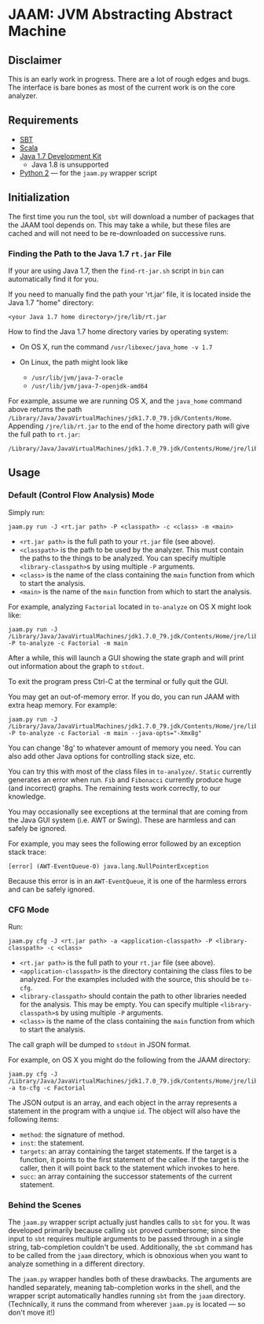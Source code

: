 # JAAM: JVM Abstracting Abstract Machine

## Disclaimer

This is an early work in progress. There are a lot of rough edges and bugs. The
interface is bare bones as most of the current work is on the core analyzer.

## Requirements

* [SBT](http://www.scala-sbt.org/)
* [Scala](http://www.scala-lang.org/)
* [Java 1.7 Development Kit](http://www.oracle.com/technetwork/java/javase/downloads/jdk7-downloads-1880260.html)
  - Java 1.8 is unsupported
* [Python 2](https://www.python.org/downloads/) — for the `jaam.py` wrapper script

## Initialization

The first time you run the tool, `sbt` will download a number of packages that
the JAAM tool depends on. This may take a while, but these files are cached and
will not need to be re-downloaded on successive runs.

### Finding the Path to the Java 1.7 `rt.jar` File

If your are using Java 1.7, then the `find-rt-jar.sh` script in `bin` can automatically find it for you.

If you need to manually find the path your 'rt.jar' file, it is located inside the Java 1.7 "home" directory:

```
<your Java 1.7 home directory>/jre/lib/rt.jar
```

How to find the Java 1.7 home directory varies by operating system:

* On OS X, run the command `/usr/libexec/java_home -v 1.7`

* On Linux, the path might look like
  - `/usr/lib/jvm/java-7-oracle`
  - `/usr/lib/jvm/java-7-openjdk-amd64`

For example, assume we are running OS X, and the `java_home` command above returns the path
`/Library/Java/JavaVirtualMachines/jdk1.7.0_79.jdk/Contents/Home`. Appending
`/jre/lib/rt.jar` to the end of the home directory path will give the full path to `rt.jar`:

```
/Library/Java/JavaVirtualMachines/jdk1.7.0_79.jdk/Contents/Home/jre/lib/rt.jar
```

## Usage

### Default (Control Flow Analysis) Mode

Simply run:

```
jaam.py run -J <rt.jar path> -P <classpath> -c <class> -m <main>
```

* `<rt.jar path>` is the full path to your `rt.jar` file (see above).
* `<classpath>` is the path to be used by the analyzer. This must contain the
  paths to the things to be analyzed. You can specify multiple
  `<library-classpath>`s by using multiple `-P` arguments.
* `<class>` is the name of the class containing the `main` function from which
  to start the analysis.
* `<main>` is the name of the `main` function from which to start the analysis.

For example, analyzing `Factorial` located in `to-analyze` on OS X might look like:

```
jaam.py run -J /Library/Java/JavaVirtualMachines/jdk1.7.0_79.jdk/Contents/Home/jre/lib/rt.jar -P to-analyze -c Factorial -m main
```

After a while, this will launch a GUI showing the state graph and will print out
information about the graph to `stdout`.

To exit the program press Ctrl-C at the terminal or fully quit the GUI.

You may get an out-of-memory error. If you do, you can run JAAM with extra heap
memory. For example:

```
jaam.py run -J /Library/Java/JavaVirtualMachines/jdk1.7.0_79.jdk/Contents/Home/jre/lib/rt.jar -P to-analyze -c Factorial -m main --java-opts="-Xmx8g"
```

You can change '8g' to whatever amount of memory you need. You can also add
other Java options for controlling stack size, etc.

You can try this with most of the class files in `to-analyze/`. `Static`
currently generates an error when run. `Fib` and `Fibonacci` currently produce
huge (and incorrect) graphs. The remaining tests work correctly, to our knowledge.

You may occasionally see exceptions at the terminal that are coming from the
Java GUI system (i.e. AWT or Swing). These are harmless and can safely be ignored.

For example, you may sees the following error followed by an exception stack trace:

```
[error] (AWT-EventQueue-0) java.lang.NullPointerException
```

Because this error is in an `AWT-EventQueue`, it is one of the
harmless errors and can be safely ignored.

### CFG Mode

Run:

```
jaam.py cfg -J <rt.jar path> -a <application-classpath> -P <library-classpath> -c <class>
```

* `<rt.jar path>` is the full path to your `rt.jar` file (see above).
* `<application-classpath>` is the directory containing the class files to be
  analyzed. For the examples included with the source, this should be `to-cfg`.
* `<library-classpath>` should contain the path to other libraries needed for
  the analysis. This may be empty. You can specify multiple
  `<library-classpath>`s by using multiple `-P` arguments.
* `<class>` is the name of the class containing the `main` function from which
  to start the analysis.

The call graph will be dumped to `stdout` in JSON format.

For example, on OS X you might do the following from the JAAM directory:

```
jaam.py cfg -J /Library/Java/JavaVirtualMachines/jdk1.7.0_79.jdk/Contents/Home/jre/lib/rt.jar -a to-cfg -c Factorial
```

The JSON output is an array, and each object in the array represents a statement
in the program with a unqiue `id`. The object will also have the following items:

* `method`: the signature of method.
* `inst`: the statement.
* `targets`: an array containing the target statements. If the target is a
  function, it points to the first statement of the callee. If the target is the
  caller, then it will point back to the statement which invokes to here.
* `succ`: an array containing the successor statements of the current statement.

### Behind the Scenes

The `jaam.py` wrapper script actually just handles calls to `sbt` for you. It
was developed primarily because calling `sbt` proved cumbersome; since the input
to `sbt` requires multiple arguments to be passed through in a single string,
tab-completion couldn't be used. Additionally, the `sbt` command has to be
called from the `jaam` directory, which is obnoxious when you want to analyze
something in a different directory.

The `jaam.py` wrapper handles both of these drawbacks. The arguments are handled
separately, meaning tab-completion works in the shell, and the wrapper script
automatically handles running `sbt` from the `jaam` directory. (Technically, it
runs the command from wherever `jaam.py` is located — so don't move it!)
